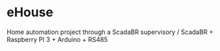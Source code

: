# eHouse
 Home automation project through a ScadaBR supervisory
 / ScadaBR + Raspberry PI 3 + Arduino + RS485
